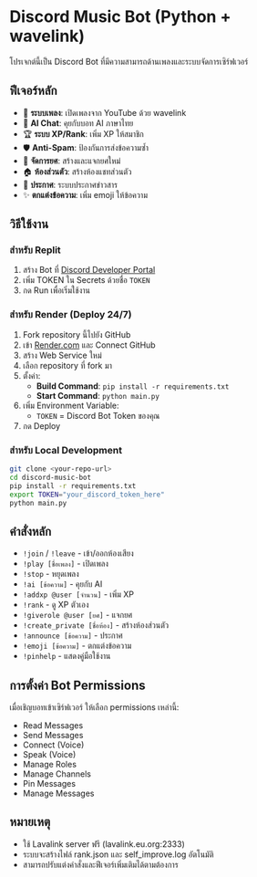 
# Discord Music Bot (Python + wavelink)

โปรเจกต์นี้เป็น Discord Bot ที่มีความสามารถด้านเพลงและระบบจัดการเซิร์ฟเวอร์

## ฟีเจอร์หลัก

- 🎵 **ระบบเพลง**: เปิดเพลงจาก YouTube ด้วย wavelink
- 🤖 **AI Chat**: คุยกับบอท AI ภาษาไทย
- 🏆 **ระบบ XP/Rank**: เพิ่ม XP ให้สมาชิก
- 🛡️ **Anti-Spam**: ป้องกันการส่งข้อความซ้ำ
- 👑 **จัดการยศ**: สร้างและแจกยศใหม่
- 🏠 **ห้องส่วนตัว**: สร้างห้องแชทส่วนตัว
- 📢 **ประกาศ**: ระบบประกาศข่าวสาร
- ✨ **ตกแต่งข้อความ**: เพิ่ม emoji ให้ข้อความ

## วิธีใช้งาน

### สำหรับ Replit
1. สร้าง Bot ที่ [Discord Developer Portal](https://discord.com/developers/applications)
2. เพิ่ม TOKEN ใน Secrets ด้วยชื่อ `TOKEN`
3. กด Run เพื่อเริ่มใช้งาน

### สำหรับ Render (Deploy 24/7)
1. Fork repository นี้ไปยัง GitHub
2. เข้า [Render.com](https://render.com) และ Connect GitHub
3. สร้าง Web Service ใหม่
4. เลือก repository ที่ fork มา
5. ตั้งค่า:
   - **Build Command**: `pip install -r requirements.txt`
   - **Start Command**: `python main.py`
6. เพิ่ม Environment Variable:
   - `TOKEN` = Discord Bot Token ของคุณ
7. กด Deploy

### สำหรับ Local Development
```bash
git clone <your-repo-url>
cd discord-music-bot
pip install -r requirements.txt
export TOKEN="your_discord_token_here"
python main.py
```

## คำสั่งหลัก

- `!join` / `!leave` - เข้า/ออกห้องเสียง
- `!play [ชื่อเพลง]` - เปิดเพลง
- `!stop` - หยุดเพลง
- `!ai [ข้อความ]` - คุยกับ AI
- `!addxp @user [จำนวน]` - เพิ่ม XP
- `!rank` - ดู XP ตัวเอง
- `!giverole @user [ยศ]` - แจกยศ
- `!create_private [ชื่อห้อง]` - สร้างห้องส่วนตัว
- `!announce [ข้อความ]` - ประกาศ
- `!emoji [ข้อความ]` - ตกแต่งข้อความ
- `!pinhelp` - แสดงคู่มือใช้งาน

## การตั้งค่า Bot Permissions

เมื่อเชิญบอทเข้าเซิร์ฟเวอร์ ให้เลือก permissions เหล่านี้:
- Read Messages
- Send Messages
- Connect (Voice)
- Speak (Voice)
- Manage Roles
- Manage Channels
- Pin Messages
- Manage Messages

## หมายเหตุ

- ใช้ Lavalink server ฟรี (lavalink.eu.org:2333)
- ระบบจะสร้างไฟล์ rank.json และ self_improve.log อัตโนมัติ
- สามารถปรับแต่งคำสั่งและฟีเจอร์เพิ่มเติมได้ตามต้องการ
